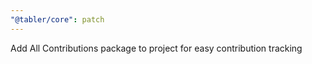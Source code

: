 ```yaml
---
"@tabler/core": patch
---
```


Add All Contributions package to project for easy contribution tracking
